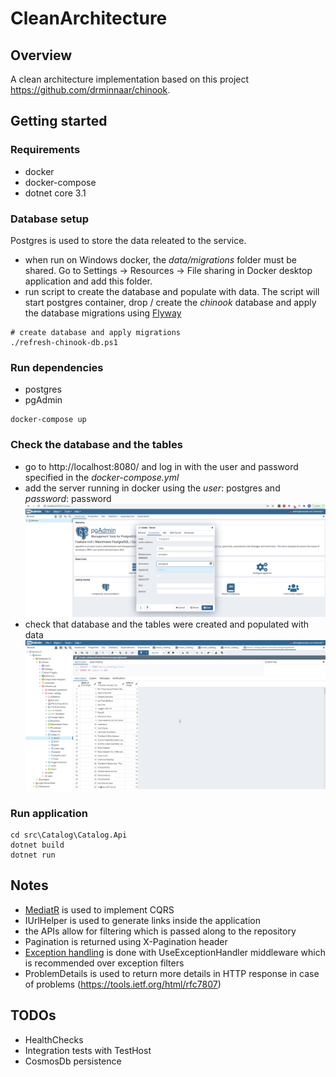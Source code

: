 # CleanArchitecture

## Overview

A clean architecture implementation based on this project https://github.com/drminnaar/chinook.

## Getting started

### Requirements
- docker
- docker-compose
- dotnet core 3.1

### Database setup
Postgres is used to store the data releated to the service.
-  when run on Windows docker, the *data/migrations* folder must be shared. 
Go to Settings -> Resources -> File sharing in Docker desktop application and add this folder.
- run script to create the database and populate with data. The script will start postgres container,  drop / create the *chinook* database and apply the database migrations using [Flyway](https://flywaydb.org/)

```
# create database and apply migrations
./refresh-chinook-db.ps1
```

### Run dependencies
- postgres
- pgAdmin

```
docker-compose up
```
### Check the database and the tables
* go to http://localhost:8080/ and log in with the user and password specified in the *docker-compose.yml*
* add the server running in docker using the *user*: postgres and *password*: password
![pgAdmin-server](docs/images/pgAdmin-server.png)
* check that database and the tables were created and populated with data
![pgAdmin-data](docs/images/pgAdmin-data.png)

### Run application

```
cd src\Catalog\Catalog.Api
dotnet build
dotnet run
```

## Notes

- [MediatR](https://github.com/jbogard/MediatR) is used to implement CQRS
- IUrlHelper is used to generate links inside the application
- the APIs allow for filtering which is passed along to the repository
- Pagination is returned using X-Pagination header
- [Exception handling](https://docs.microsoft.com/en-us/aspnet/core/fundamentals/error-handling) is done with UseExceptionHandler middleware which is recommended over exception filters
- ProblemDetails is used to return more details in HTTP response in case of problems (https://tools.ietf.org/html/rfc7807)

## TODOs

- HealthChecks
- Integration tests with TestHost
- CosmosDb persistence